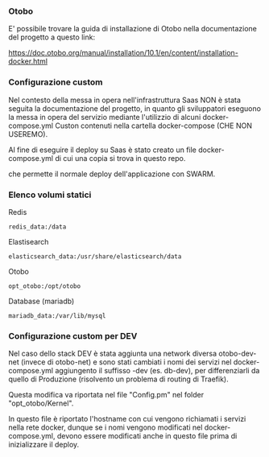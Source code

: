 ### Otobo

E' possibile trovare la guida di installazione di Otobo nella documentazione del progetto a questo link:

https://doc.otobo.org/manual/installation/10.1/en/content/installation-docker.html



### Configurazione custom
	
Nel contesto della messa in opera nell'infrastruttura Saas NON è stata seguita la documentazione del progetto, 
in quanto gli sviluppatori eseguono la messa in opera del servizio mediante l'utilizzio di alcuni docker-compose.yml 
Custon contenuti nella cartella docker-compose (CHE NON USEREMO).

Al fine di eseguire il deploy su Saas è stato creato un file docker-compose.yml di cui una copia si trova in questo repo.

che permette il normale deploy dell'applicazione con SWARM.

### Elenco volumi statici

Redis

    redis_data:/data


Elastisearch

    elasticsearch_data:/usr/share/elasticsearch/data

Otobo

    opt_otobo:/opt/otobo


Database (mariadb)

    mariadb_data:/var/lib/mysql

### Configurazione custom per DEV

Nel caso dello stack DEV è stata aggiunta una network diversa otobo-dev-net (invece di otobo-net)
e sono stati cambiati i nomi dei servizi nel docker-compose.yml aggiungento il suffisso -dev (es.
db-dev), per differenziarli da quello di Produzione (risolvento un problema di routing di Traefik).

Questa modifica va riportata nel file "Config.pm" nel folder "opt_otobo/Kernel".

In questo file è riportato l'hostname con cui vengono richiamati i servizi nella rete docker, dunque
se i nomi vengono modificati nel docker-compose.yml, devono essere modificati anche in questo file
prima di inizializzare il deploy.
